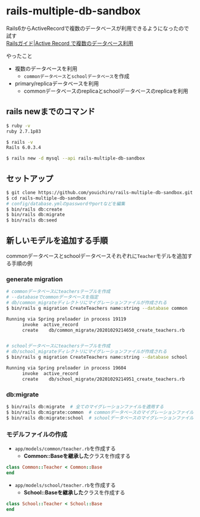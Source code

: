 # rails-multiple-db-sandbox
Rails6からActiveRecordで複数のデータベースが利用できるようになったので試す<br>
[Railsガイド|Active Record で複数のデータベース利用](https://railsguides.jp/active_record_multiple_databases.html)

やったこと
- 複数のデータベースを利用
  - `commonデータベース`と`schoolデータベース`を作成
- primary/replicaデータベースを利用
  - commonデータベースのreplicaとschoolデータベースのreplicaを利用

## rails newまでのコマンド

```sh
$ ruby -v
ruby 2.7.1p83

$ rails -v
Rails 6.0.3.4

$ rails new -d mysql --api rails-multiple-db-sandbox
```

## セットアップ

```sh
$ git clone https://github.com/youichiro/rails-multiple-db-sandbox.git
$ cd rails-multiple-db-sandbox
# config/database.ymlのpasswordやportなどを編集
$ bin/rails db:create
$ bin/rails db:migrate
$ bin/rails db:seed
```

## 新しいモデルを追加する手順
commonデータベースとschoolデータベースそれぞれに`Teacher`モデルを追加する手順の例

### generate migration

```sh
# commonデータベースにteachersテーブルを作成
# --databaseでcommonデータベースを指定
# db/common_migrateディレクトリにマイグレーションファイルが作成される
$ bin/rails g migration CreateTeachers name:string --database common

Running via Spring preloader in process 19119
      invoke  active_record
      create    db/common_migrate/20201029214650_create_teachers.rb


# schoolデータベースにteachersテーブルを作成
# db/school_migrateディレクトリにマイグレーションファイルが作成される
$ bin/rails g migration CreateTeachers name:string --database school

Running via Spring preloader in process 19604
      invoke  active_record
      create    db/school_migrate/20201029214951_create_teachers.rb
```

### db:migrate

```sh
$ bin/rails db:migrate  # 全てのマイグレーションファイルを適用する
$ bin/rails db:migrate:common  # commonデータベースのマイグレーションファイルを適用する
$ bin/rails db:migrate:school  # schoolデータベースのマイグレーションファイルを適用する
```


### モデルファイルの作成

- `app/models/common/teacher.rb`を作成する
  - **Common::Baseを継承した**クラスを作成する

```rb:app/models/common/teacher.rb
class Common::Teacher < Common::Base
end
```

- `app/models/school/teacher.rb`を作成する
  - **School::Baseを継承した**クラスを作成する

```rb:app/models/school/teacher.rb
class School::Teacher < School::Base
end
```
